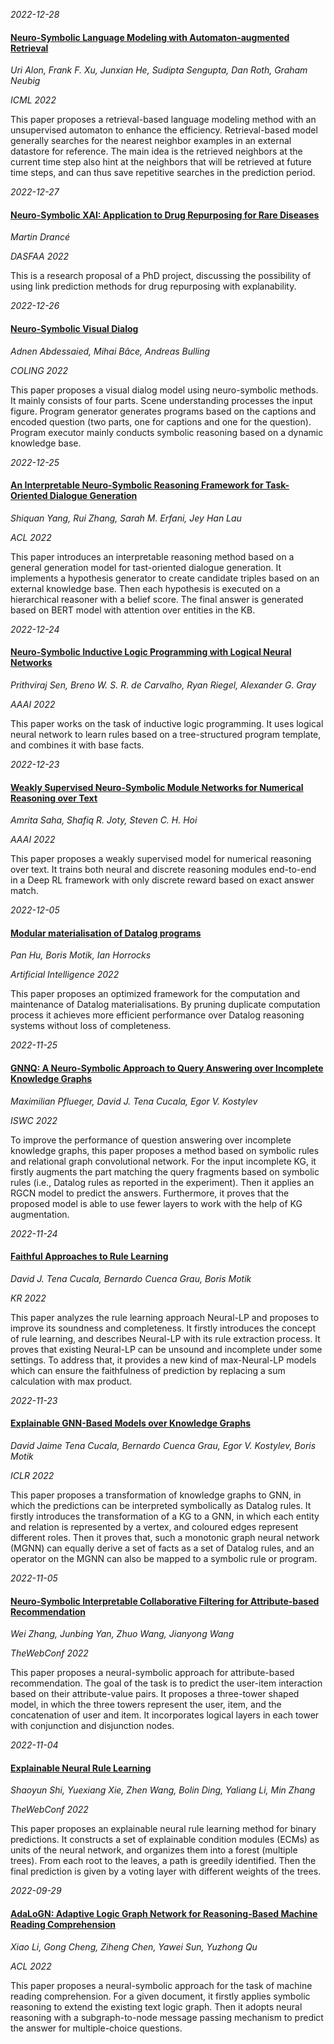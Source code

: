











*2022-12-28*

#### [Neuro-Symbolic Language Modeling with Automaton-augmented Retrieval](https://proceedings.mlr.press/v162/alon22a.html)

*Uri Alon, Frank F. Xu, Junxian He, Sudipta Sengupta, Dan Roth, Graham Neubig*

*ICML 2022*

This paper proposes a retrieval-based language modeling method with an unsupervised automaton to enhance the efficiency. Retrieval-based model generally searches for the nearest neighbor examples in an external datastore for reference. The main idea is the retrieved neighbors at the current time step also hint at the neighbors that will be retrieved at future time steps, and can thus save repetitive searches in the prediction period. 


*2022-12-27*

#### [Neuro-Symbolic XAI: Application to Drug Repurposing for Rare Diseases](https://link.springer.com/chapter/10.1007/978-3-031-00129-1_51)

*Martin Drancé*

*DASFAA 2022*

This is a research proposal of a PhD project, discussing the possibility of using link prediction methods for drug repurposing with explanability. 


*2022-12-26*

#### [Neuro-Symbolic Visual Dialog](https://aclanthology.org/2022.coling-1.17/)

*Adnen Abdessaied, Mihai Bâce, Andreas Bulling*

*COLING 2022*

This paper proposes a visual dialog model using neuro-symbolic methods. It mainly consists of four parts. Scene understanding processes the input figure. Program generator generates programs based on the captions and encoded question (two parts, one for captions and one for the question). Program executor mainly conducts symbolic reasoning based on a dynamic knowledge base.


*2022-12-25*

#### [An Interpretable Neuro-Symbolic Reasoning Framework for Task-Oriented Dialogue Generation](https://aclanthology.org/2022.acl-long.338/)

*Shiquan Yang, Rui Zhang, Sarah M. Erfani, Jey Han Lau*

*ACL 2022*

This paper introduces an interpretable reasoning method based on a general generation model for tast-oriented dialogue generation. It implements a hypothesis generator to create candidate triples based on an external knowledge base. Then each hypothesis is executed on a hierarchical reasoner with a belief score. The final answer is generated based on BERT model with attention over entities in the KB.


*2022-12-24*

#### [Neuro-Symbolic Inductive Logic Programming with Logical Neural Networks](https://ojs.aaai.org/index.php/AAAI/article/view/20795)

*Prithviraj Sen, Breno W. S. R. de Carvalho, Ryan Riegel, Alexander G. Gray*

*AAAI 2022*

This paper works on the task of inductive logic programming. It uses logical neural network to learn rules based on a tree-structured program template, and combines it with base facts.


*2022-12-23*

#### [Weakly Supervised Neuro-Symbolic Module Networks for Numerical Reasoning over Text](https://ojs.aaai.org/index.php/AAAI/article/view/21374)

*Amrita Saha, Shafiq R. Joty, Steven C. H. Hoi*

*AAAI 2022*

This paper proposes a weakly supervised model for numerical reasoning over text. It trains both neural and discrete reasoning modules end-to-end in a Deep RL framework with only discrete reward based on exact answer match. 


*2022-12-05*

#### [Modular materialisation of Datalog programs](https://doi.org/10.1016/j.artint.2022.103726)

*Pan Hu, Boris Motik, Ian Horrocks*

*Artificial Intelligence 2022*

This paper proposes an optimized framework for the computation and maintenance of Datalog materialisations. By pruning duplicate computation process it achieves more efficient performance over Datalog reasoning systems without loss of completeness. 


*2022-11-25*

#### [GNNQ: A Neuro-Symbolic Approach to Query Answering over Incomplete Knowledge Graphs](https://doi.org/10.1007/978-3-031-19433-7_28)

*Maximilian Pflueger, David J. Tena Cucala, Egor V. Kostylev*

*ISWC 2022*

To improve the performance of question answering over incomplete knowledge graphs, this paper proposes a method based on symbolic rules and relational graph convolutional network. For the input incomplete KG, it firstly augments the part matching the query fragments based on symbolic rules (i.e., Datalog rules as reported in the experiment). Then it applies an RGCN model to predict the answers. Furthermore, it proves that the proposed model is able to use fewer layers to work with the help of KG augmentation.


*2022-11-24*

#### [Faithful Approaches to Rule Learning](https://proceedings.kr.org/2022/50/)

*David J. Tena Cucala, Bernardo Cuenca Grau, Boris Motik*

*KR 2022*

This paper analyzes the rule learning approach Neural-LP and proposes to improve its soundness and completeness. It firstly introduces the concept of rule learning, and describes Neural-LP with its rule extraction process. It proves that existing Neural-LP can be unsound and incomplete under some settings. To address that, it provides a new kind of max-Neural-LP models which can ensure the faithfulness of prediction by replacing a sum calculation with max product. 


*2022-11-23*

#### [Explainable GNN-Based Models over Knowledge Graphs](https://openreview.net/forum?id=CrCvGNHAIrz)

*David Jaime Tena Cucala, Bernardo Cuenca Grau, Egor V. Kostylev, Boris Motik*

*ICLR 2022*

This paper proposes a transformation of knowledge graphs to GNN, in which the predictions can be interpreted symbolically as Datalog rules. It firstly introduces the transformation of a KG to a GNN, in which each entity and relation is represented by a vertex, and coloured edges represent different roles. Then it proves that, such a monotonic graph neural network (MGNN) can equally derive a set of facts as a set of Datalog rules, and an operator on the MGNN can also be mapped to a symbolic rule or program. 


*2022-11-05*

#### [Neuro-Symbolic Interpretable Collaborative Filtering for Attribute-based Recommendation](https://doi.org/10.1145/3485447.3512042)

*Wei Zhang, Junbing Yan, Zhuo Wang, Jianyong Wang*

*TheWebConf 2022*

This paper proposes a neural-symbolic approach for attribute-based recommendation. The goal of the task is to predict the user-item interaction based on their attribute-value pairs. It proposes a three-tower shaped model, in which the three towers represent the user, item, and the concatenation of user and item. It incorporates logical layers in each tower with conjunction and disjunction nodes. 


*2022-11-04*

#### [Explainable Neural Rule Learning](https://dl.acm.org/doi/10.1145/3485447.3512023)

*Shaoyun Shi, Yuexiang Xie, Zhen Wang, Bolin Ding, Yaliang Li, Min Zhang*

*TheWebConf 2022*

This paper proposes an explainable neural rule learning method for binary predictions. It constructs a set of explainable condition modules (ECMs) as units of the neural network, and organizes them into a forest (multiple trees). From each root to the leaves, a path is greedily identified. Then the final prediction is given by a voting layer with different weights of the trees. 


*2022-09-29*

#### [AdaLoGN: Adaptive Logic Graph Network for Reasoning-Based Machine Reading Comprehension](https://doi.org/10.18653/v1/2022.acl-long.494)

*Xiao Li, Gong Cheng, Ziheng Chen, Yawei Sun, Yuzhong Qu*

*ACL 2022*

This paper proposes a neural-symbolic approach for the task of machine reading comprehension. For a given document, it firstly applies symbolic reasoning to extend the existing text logic graph. Then it adopts neural reasoning with a subgraph-to-node message passing mechanism to predict the answer for multiple-choice questions.

